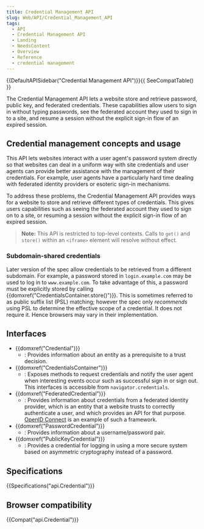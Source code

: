 ```yaml
---
title: Credential Management API
slug: Web/API/Credential_Management_API
tags:
  - API
  - Credential Management API
  - Landing
  - NeedsContent
  - Overview
  - Reference
  - credential management
---
```

{{DefaultAPISidebar("Credential Management API")}}{{ SeeCompatTable() }}

The Credential Management API lets a website store and retrieve password, public key, and federated credentials. These capabilities allow users to sign in without typing passwords, see the federated account they used to sign in to a site, and resume a session without the explicit sign-in flow of an expired session.

## Credential management concepts and usage

This API lets websites interact with a user agent's password system directly so that websites can deal in a uniform way with site credentials and user agents can provide better assistance with the management of their credentials. For example, user agents have a particularly hard time dealing with federated identity providers or esoteric sign-in mechanisms.

To address these problems, the Credential Management API provides ways for a website to store and retrieve different types of credentials. This gives users capabilities such as seeing the federated account they used to sign on to a site, or resuming a session without the explicit sign-in flow of an expired session.

> **Note:** This API is restricted to top-level contexts. Calls to `get()` and `store()` within an `<iframe>` element will resolve without effect.

### Subdomain-shared credentials

Later version of the spec allow credentials to be retrieved from a different subdomain. For example, a password stored in `login.example.com` may be used to log in to `www.example.com`. To take advantage of this, a password must be explicitly stored by calling {{domxref("CredentialsContainer.store()")}}. This is sometimes referred to as public suffix list (PSL) matching; however the spec only _recommends_ using PSL to determine the effective scope of a credential. It does not require it. Hence browsers may vary in their implementation.

## Interfaces

- {{domxref("Credential")}}
  - : Provides information about an entity as a prerequisite to a trust decision.
- {{domxref("CredentialsContainer")}}
  - : Exposes methods to request credentials and notify the user agent when interesting events occur such as successful sign in or sign out. This interfaces is accessible from `navigator.credentials`.
- {{domxref("FederatedCredential")}}
  - : Provides information about credentials from a federated identity provider, which is an entity that a website trusts to correctly authenticate a user, and which provides an API for that purpose. [OpenID Connect](https://openid.net/developers/specs/) is an example of such a framework.
- {{domxref("PasswordCredential")}}
  - : Provides information about a username/password pair.
- {{domxref("PublicKeyCredential")}}
  - : Provides a credential for logging in using a more secure system based on asymmetric cryptography instead of a password.

## Specifications

{{Specifications("api.Credential")}}

## Browser compatibility

{{Compat("api.Credential")}}
